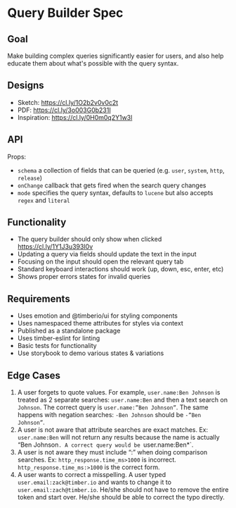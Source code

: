 # Query Builder Spec

## Goal

Make building complex queries significantly easier for users, and also help educate them about what's possible with the query syntax.

## Designs

- Sketch: https://cl.ly/1O2b2v0v0c2t
- PDF: https://cl.ly/3o003G0b231I
- Inspiration: https://cl.ly/0H0m0q2Y1w3l

## API

Props:
  - `schema` a collection of fields that can be queried (e.g. `user`, `system`, `http`, `release`)
  - `onChange` callback that gets fired when the search query changes
  - `mode` specifies the query syntax, defaults to `lucene` but also accepts `regex` and `literal`

## Functionality

- The query builder should only show when clicked https://cl.ly/1Y1J3u393I0v
- Updating a query via fields should update the text in the input
- Focusing on the input should open the relevant query tab
- Standard keyboard interactions should work (up, down, esc, enter, etc)
- Shows proper errors states for invalid queries

## Requirements

- Uses emotion and @timberio/ui for styling components
- Uses namespaced theme attributes for styles via context
- Published as a standalone package
- Uses timber-eslint for linting
- Basic tests for functionality
- Use storybook to demo various states & variations


## Edge Cases

1. A user forgets to quote values. For example, `user.name:Ben Johnson` is treated as 2 separate searches: `user.name:Ben` and then a text search on `Johnson`. The correct query is `user.name:”Ben Johnson”`. The same happens with negation searches: `-Ben Johnson` should be `-”Ben Johnson”`.
2. A user is not aware that attribute searches are exact matches. Ex: `user.name:Ben` will not return any results because the name is actually “Ben Johnson`. A correct query would be `user.name:Ben*`.
3. A user is not aware they must include “:” when doing comparison searches. Ex: `http_response.time_ms>1000` is incorrect. `http_response.time_ms:>1000` is the correct form.
4. A user wants to correct a misspelling. A user typed `user.email:zack@timber.io` and wants to change it to `user.email:zach@timber.io`. He/she should not have to remove the entire token and start over. He/she should be able to correct the typo directly.

